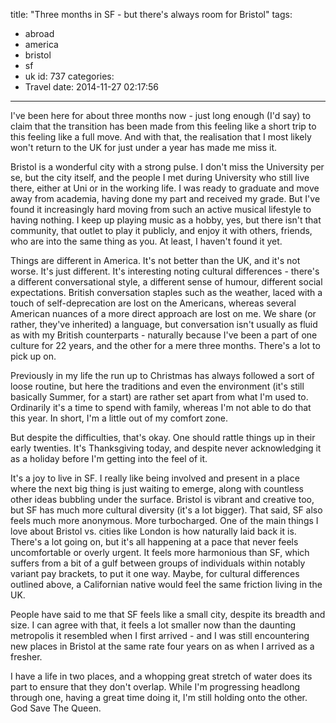 title: "Three months in SF - but there's always room for Bristol"
tags:
  - abroad
  - america
  - bristol
  - sf
  - uk
id: 737
categories:
  - Travel
date: 2014-11-27 02:17:56
---

I've been here for about three months now - just long enough (I'd say) to claim that the transition has been made from this feeling like a short trip to this feeling like a full move. And with that, the realisation that I most likely won't return to the UK for just under a year has made me miss it.

Bristol is a wonderful city with a strong pulse. I don't miss the University per se, but the city itself, and the people I met during University who still live there, either at Uni or in the working life. I was ready to graduate and move away from academia, having done my part and received my grade. But I've found it increasingly hard moving from such an active musical lifestyle to having nothing. I keep up playing music as a hobby, yes, but there isn't that community, that outlet to play it publicly, and enjoy it with others, friends, who are into the same thing as you. At least, I haven't found it yet.

<!-- more -->

Things are different in America. It's not better than the UK, and it's not worse. It's just different. It's interesting noting cultural differences - there's a different conversational style, a different sense of humour, different social expectations. British conversation staples such as the weather, laced with a touch of self-deprecation are lost on the Americans, whereas several American nuances of a more direct approach are lost on me. We share (or rather, they've inherited) a language, but conversation isn't usually as fluid as with my British counterparts - naturally because I've been a part of one culture for 22 years, and the other for a mere three months. There's a lot to pick up on.

Previously in my life the run up to Christmas has always followed a sort of loose routine, but here the traditions and even the environment (it's still basically Summer, for a start) are rather set apart from what I'm used to. Ordinarily it's a time to spend with family, whereas I'm not able to do that this year. In short, I'm a little out of my comfort zone.

But despite the difficulties, that's okay. One should rattle things up in their early twenties. It's Thanksgiving today, and despite never acknowledging it as a holiday before I'm getting into the feel of it.

It's a joy to live in SF. I really like being involved and present in a place where the next big thing is just waiting to emerge, along with countless other ideas bubbling under the surface. Bristol is vibrant and creative too, but SF has much more cultural diversity (it's a lot bigger). That said, SF also feels much more anonymous. More turbocharged. One of the main things I love about Bristol vs. cities like London is how naturally laid back it is. There's a lot going on, but it's all happening at a pace that never feels uncomfortable or overly urgent. It feels more harmonious than SF, which suffers from a bit of a gulf between groups of individuals within notably variant pay brackets, to put it one way. Maybe, for cultural differences outlined above, a Californian native would feel the same friction living in the UK.

People have said to me that SF feels like a small city, despite its breadth and size. I can agree with that, it feels a lot smaller now than the daunting metropolis it resembled when I first arrived - and I was still encountering new places in Bristol at the same rate four years on as when I arrived as a fresher.

I have a life in two places, and a whopping great stretch of water does its part to ensure that they don't overlap. While I'm progressing headlong through one, having a great time doing it, I'm still holding onto the other. God Save The Queen.